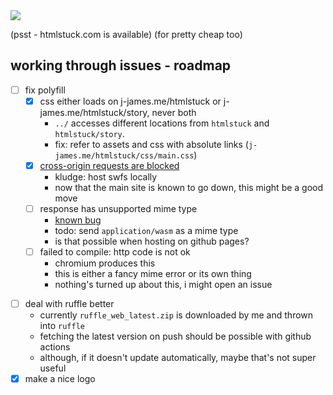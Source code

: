 <img align='middle' src='https://j-james.me/htmlstuck/assets/htmlstuck.png'>

(psst - htmlstuck.com is available) (for pretty cheap too)

## working through issues - roadmap
- [ ] fix polyfill
	- [x] css either loads on j-james.me/htmlstuck or j-james.me/htmlstuck/story, never both
		- `../` accesses different locations from `htmlstuck` and `htmlstuck/story`.
		- fix: refer to assets and css with absolute links (`j-james.me/htmlstuck/css/main.css`)
	- [x] [cross-origin requests are blocked](https://developer.mozilla.org/en-US/docs/Web/HTTP/CORS/Errors/CORSMissingAllowOrigin)
		- kludge: host swfs locally
		- now that the main site is known to go down, this might be a good move
	- [ ] response has unsupported mime type
		- [known bug](https://github.com/ruffle-rs/ruffle/issues/400)
		- todo: send `application/wasm` as a mime type
		- is that possible when hosting on github pages?
	- [ ] failed to compile: http code is not ok
		- chromium produces this
		- this is either a fancy mime error or its own thing
		- nothing's turned up about this, i might open an issue
<!-- - [ ] `404.html` should load a random image from https://mspaintadventures.fandom.com/wiki/Scribble_Mode
	- should be easily accomplishable in javascript -->
- [ ] deal with ruffle better
	- currently `ruffle_web_latest.zip` is downloaded by me and thrown into `ruffle`
	- fetching the latest version on push should be possible with github actions
	- although, if it doesn't update automatically, maybe that's not super useful
- [x] make a nice logo
